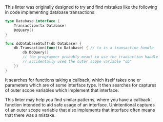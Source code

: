This linter was originally designed to try and find mistakes like the following
in code implementing database transactions:

```go
type Database interface {
    Transaction(tx Database)
    DoQuery()
}

func doDatabaseStuff(db Database) {
    db.Transaction(func(tx Database) { // tx is a transaction handle
        db.DoQuery() 
        // the programmer probably meant to use the transaction handle "tx", but
        // accidentally used the outer scope variable "db"
    })
}
```

It searches for functions taking a callback, which itself takes one or 
parameters which are of some interface type. It then searches for captures of
outer scope variables which implement that interface.

This linter may help you find similar patterns, where you have a callback
function intended to aid safe usage of an interface. Unintentional captures 
of an outer scope variable that also implements that interface often means
that there was a mistake.